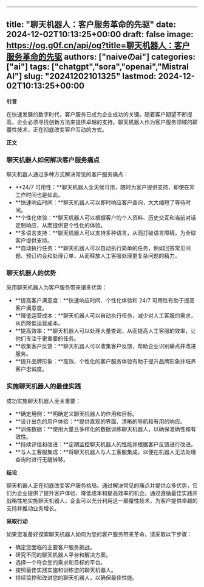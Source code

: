
---
title: "聊天机器人：客户服务革命的先驱"
date: 2024-12-02T10:13:25+00:00
draft: false
image: https://og.g0f.cn/api/og?title=聊天机器人：客户服务革命的先驱
authors: ["naiveのai"]
categories: ["ai"]
tags: ["chatgpt","sora","openai","Mistral AI"]
slug: "20241202101325"
lastmod: 2024-12-02T10:13:25+00:00
---
**引言**

在快速发展的数字时代，客户服务已成为企业成功的关键。随着客户期望不断提高，企业必须寻找创新方法来提供卓越的支持。聊天机器人作为客户服务领域的颠覆性技术，正在彻底改变客户互动的方式。

**正文**

### 聊天机器人如何解决客户服务痛点

聊天机器人通过多种方式解决常见的客户服务痛点：

- **24/7 可用性：**聊天机器人全天候可用，随时为客户提供支持，即使在非工作时间也是如此。
- **快速响应时间：**聊天机器人可以即时响应客户查询，大大缩短了等待时间。
- **个性化体验：**聊天机器人可以根据客户的个人资料、历史交互和当前对话定制响应，从而提供更个性化的体验。
- **多语言支持：**聊天机器人可以支持多种语言，从而打破语言障碍，为全球客户提供支持。
- **自动执行任务：**聊天机器人可以自动执行简单的任务，例如回答常见问题、预订约会和处理订单，从而释放人工客服处理更复杂问题的精力。

### 聊天机器人的优势

采用聊天机器人为客户服务带来诸多优势：

- **提高客户满意度：**快速响应时间、个性化体验和 24/7 可用性有助于提高客户满意度。
- **降低运营成本：**聊天机器人可以自动执行任务，减少对人工客服的需求，从而降低运营成本。
- **提高效率：**聊天机器人可以处理大量查询，从而提高人工客服的效率，让他们专注于更重要的任务。
- **收集客户反馈：**聊天机器人可以收集客户反馈，帮助企业识别痛点并改进服务。
- **提升品牌形象：**高效、个性化的客户服务体验有助于提升品牌形象并培养客户忠诚度。

### 实施聊天机器人的最佳实践

成功实施聊天机器人至关重要：

- **确定用例：**明确定义聊天机器人的作用和目标。
- **设计出色的用户体验：**提供直观的界面、清晰的导航和有用的响应。
- **训练数据：**使用大量且多样化的数据训练聊天机器人，以确保准确性和有效性。
- **持续评估和改进：**定期监控聊天机器人的性能并根据客户反馈进行改进。
- **与人工客服集成：**将聊天机器人与人工客服集成，以便在机器人无法处理查询时进行无缝转移。

**结论**

聊天机器人正在彻底改变客户服务格局。通过解决常见的痛点并提供众多优势，它们为企业提供了提升客户体验、降低成本和提高效率的机会。通过遵循最佳实践并战略性地实施聊天机器人，企业可以充分利用这一颠覆性技术，为客户提供卓越的支持并推动业务增长。

**采取行动**

如果您准备好探索聊天机器人如何为您的客户服务带来革命，请采取以下步骤：

- 确定您面临的主要客户服务挑战。
- 研究不同的聊天机器人平台和解决方案。
- 选择一个符合您的需求和目标的平台。
- 按照最佳实践实施和训练您的聊天机器人。
- 持续监控和改进您的聊天机器人，以确保最佳性能。
